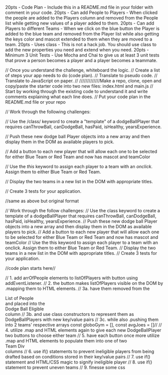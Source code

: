 20pts - Code Plan - Include this in a README.md file in your folder with comment in your code.
20pts - Can add People to Players - When clicked the people are added to the Players column and removed from the People list while getting new values of a player added to them.
20pts - Can add Players to different Teams - When we click on the blue button the Player is added to the blue team and removed from the Player list while also getting the keys color and mascot extended to them when they are moved to a team.
20pts - Uses class - This is not a hack job. You should use class to add the new properties you need and extend when you need.
20pts - Minimum 3 Unit Tests - Use Mocha and Chai to give us at least 3 unit tests that prove a person becomes a player and a player becomes a teammate.

// Once you understand the challenge, whiteboard the logic.
// Create a list of steps your app needs to do (code plan).
// Translate to pseudo code.
// Translate to JavaScript on paper.
// /////////////Make a repo, clone, open and copy/paste the starter code into two new files: index.html and main.js
// Start by working through the existing code to understand it and write comments explaining what each line does.
// Put your code plan in the README.md file or your repo

// Work through the following challenges:

// Use the /class/ keyword to create a "template" of a dodgeBallPlayer that requires canThrowBall, canDodgeBall, hasPaid, isHealthy, yearsExperience.

// Push these new dodge ball Player objects into a new array and then display them in the DOM as available players to pick.

// Add a button to each new player that will allow each one to be selected for either Blue Team or Red Team and now has mascot and teamColor

// Use the _this_ keyword to assign each player to a team with an _onclick_. Assign them to either Blue Team or Red Team.

// Display the two teams in a new list in the DOM with appropriate titles.

// Create 3 tests for your application.

//same as above but original format

// Work through the follow challenges:
// Use the class keyword to create a template of a dodgeBallPlayer that requires canThrowBall, canDodgeBall, hasPaid, isHealthy, yearsExperience.
// Push these new dodge ball Player objects into a new array and then display them in the DOM as available players to pick.
// Add a button to each new player that will allow each one to be selected for either Blue Team or Red Team and now has mascot and teamColor
// Use the this keyword to assign each player to a team with an onclick. Assign them to either Blue Team or Red Team.
// Display the two teams in a new list in the DOM with appropriate titles.
// Create 3 tests for your application.

//code plan starts here//

// 1. add arrOfPeople elements to listOfPlayers with button using addEventListener.
// 2. the button makes listOfPlayers visible on the DOM by .mapping them to HTML elements.
// 3a. have them removed from the <div>List of People</div> and placed into the <div>Dodge Ball Eligible</div> column
// 3b. and use class constructors to represent them as DodgeBallPlayers with new key/value pairs
// 3c. while also .pushing them into 2 teams' respective arrays const globoGym = [], const avgJoes = []//
// 4. utilize .map and HTML elements again to give each new DodgeBallPlayer two buttons to choose either team
// 5. have each button once more utilize .map and HTML elements to populate them into one of two <div>Team Div</div> columns
// 6. use if() statements to prevent ineligible players from being drafted based on conditions stored in their key/value pairs
// 7. use if() statement and HTML/CSS magic to signify ineligible player
// 8. use if() statement to prevent uneven teams
// 9. finesse some css
